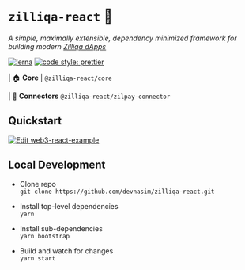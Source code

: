 # `zilliqa-react` 🧰

_A simple, maximally extensible, dependency minimized framework for building modern [Zilliqa dApps](https://www.zilliqa.com/)_

[![lerna](https://img.shields.io/badge/maintained%20with-lerna-cc00ff.svg)](https://lerna.js.org/)
[![code style: prettier](https://img.shields.io/badge/code_style-prettier-ff69b4.svg?style=flat-square)](https://github.com/prettier/prettier)

| 🏠 **Core**
| `@zilliqa-react/core` 

| 🔌 **Connectors**
`@zilliqa-react/zilpay-connector`

## Quickstart

[![Edit web3-react-example](https://codesandbox.io/static/img/play-codesandbox.svg)](https://codesandbox.io/s/github/NoahZinsmeister/web3-react/tree/v6/example?fontsize=14&hidenavigation=1&theme=dark)


## Local Development

- Clone repo\
  `git clone https://github.com/devnasim/zilliqa-react.git`

- Install top-level dependencies\
  `yarn`

- Install sub-dependencies\
  `yarn bootstrap`

- Build and watch for changes\
  `yarn start`